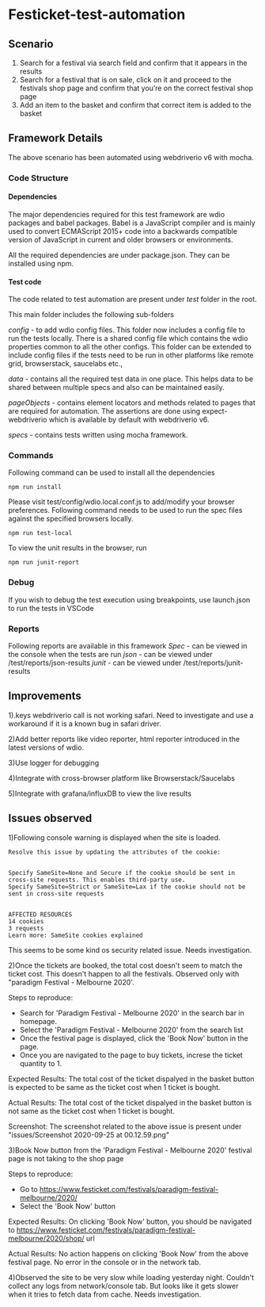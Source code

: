 # Festicket-test-automation

## Scenario
1. Search for a festival via search field and confirm that it appears in the results
2. Search for a festival that is on sale, click on it and proceed to the festivals shop page and confirm that you’re on the correct festival shop page
3. Add an item to the basket and confirm that correct item is added to the basket

## Framework Details

The above scenario has been automated using webdriverio v6 with mocha.

### Code Structure

#### Dependencies
The major dependencies required for this test framework are wdio packages and babel packages. Babel is a JavaScript compiler and  is mainly used to convert ECMAScript 2015+ code into a backwards compatible version of JavaScript in current and older browsers or environments.

All the required dependencies are under package.json. They can be installed using npm.

#### Test code
The code related to test automation are present under *test* folder in the root.

This main folder includes the following sub-folders

*config* - to add wdio config files. This folder now includes a config file to run the tests locally. There is a shared config file which contains the wdio properties common to all the other configs.  This folder can be extended to include config files if the tests need to be run in other platforms like remote grid, browserstack, saucelabs etc.,

*data* - contains all the required test data in one place. This helps data to be shared between multiple specs and also can be maintained easily.

*pageObjects* - contains element locators and methods related to pages that are required for automation. The assertions are done using expect-webdriverio which is available by default with webdriverio v6.

*specs* - contains tests written using mocha framework. 

### Commands
Following command can be used to install all the dependencies

`npm run install`

Please visit test/config/wdio.local.conf.js to add/modify your browser preferences. Following command needs to be used to run the spec files against the specified browsers locally.

`npm run test-local`

To view the unit results in the browser, run

`npm run junit-report`

### Debug
If you wish to debug the test execution using breakpoints, use launch.json to run the tests in VSCode 

### Reports
Following reports are available in this framework
*Spec* - can be viewed in the console when the tests are run
*json* - can be viewed under /test/reports/json-results
*junit* - can be viewed under /test/reports/junit-results

## Improvements

1).keys webdriverio call is not working safari. Need to investigate and use a workaround if it is a known bug in safari driver.

2)Add better reports like video reporter, html reporter introduced in the latest versions of wdio.

3)Use logger for debugging

4)Integrate with cross-browser platform like Browserstack/Saucelabs

5)Integrate with grafana/influxDB to view the live results

## Issues observed

1)Following console warning is displayed when the site is loaded.

```Indicate whether to send a cookie in a cross-site request by specifying its SameSite attribute. Because a cookie's SameSite attribute was not set or is invalid, it defaults to SameSite=Lax, which prevents the cookie from being sent in a cross-site request. This behavior protects user data from accidentally leaking to third parties and cross-site request forgery.
Resolve this issue by updating the attributes of the cookie:


Specify SameSite=None and Secure if the cookie should be sent in cross-site requests. This enables third-party use.
Specify SameSite=Strict or SameSite=Lax if the cookie should not be sent in cross-site requests


AFFECTED RESOURCES
14 cookies
3 requests
Learn more: SameSite cookies explained
```
This seems to be some kind os security related issue. Needs investigation.

2)Once the tickets are booked, the total cost doesn't seem to match the ticket cost. This doesn't happen to all the festivals. Observed only with "paradigm Festival - Melbourne 2020'.

Steps to reproduce:
- Search for 'Paradigm Festival - Melbourne 2020' in the search bar in homepage.
- Select the 'Paradigm Festival - Melbourne 2020' from the search list
- Once the festival page is displayed, click the 'Book Now' button in the page.
- Once you are navigated to the page to buy tickets, increse the ticket quantity to 1.

Expected Results:
The total cost of the ticket dispalyed in the basket button is expected to be same as the ticket cost when 1 ticket is bought.

Actual Results:
The total cost of the ticket dispalyed in the basket button is not same as the ticket cost when 1 ticket is bought.

Screenshot:
The screenshot related to the above issue is present under "issues/Screenshot 2020-09-25 at 00.12.59.png"

3)Book Now button from the 'Paradigm Festival - Melbourne 2020' festival page is not taking to the shop page

Steps to reproduce:
- Go to https://www.festicket.com/festivals/paradigm-festival-melbourne/2020/
- Select the 'Book Now' button

Expected Results:
On clicking 'Book Now' button, you should be navigated to https://www.festicket.com/festivals/paradigm-festival-melbourne/2020/shop/ url

Actual Results:
No action happens on clicking 'Book Now' from the above festival page. No error in the console or in the network tab.

4)Observed the site to be very slow while loading yesterday night. Couldn't collect any logs from network/console tab. But looks like it gets slower when it tries to fetch data from cache. Needs investigation.
